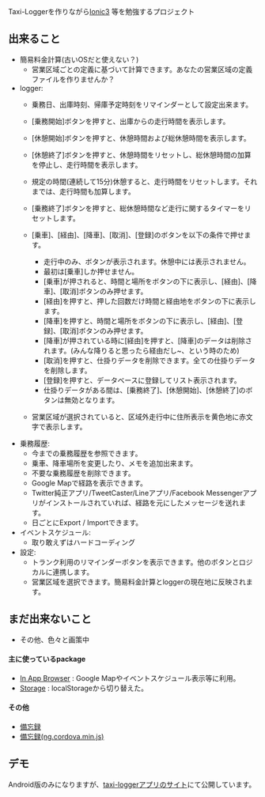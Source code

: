 Taxi-Loggerを作りながら[Ionic3](http://ionicframework.com/docs/) 等を勉強するプロジェクト

## 出来ること
- 簡易料金計算(古いOSだと使えない？)
    - 営業区域ごとの定義に基づいて計算できます。あなたの営業区域の定義ファイルを作りませんか？
- logger:
    - 乗務日、出庫時刻、帰庫予定時刻をリマインダーとして設定出来ます。
    - [乗務開始]ボタンを押すと、出庫からの走行時間を表示します。
    - [休憩開始]ボタンを押すと、休憩時間および総休憩時間を表示します。
    - [休憩終了]ボタンを押すと、休憩時間をリセットし、総休憩時間の加算を停止し、走行時間を表示します。
    - 規定の時間(連続して15分)休憩すると、走行時間をリセットします。それまでは、走行時間も加算します。
    - [乗務終了]ボタンを押すと、総休憩時間など走行に関するタイマーをリセットします。

    - [乗車]、[経由]、[降車]、[取消]、[登録]のボタンを以下の条件で押せます。
        - 走行中のみ、ボタンが表示されます。休憩中には表示されません。
        - 最初は[乗車]しか押せません。
        - [乗車]が押されると、時間と場所をボタンの下に表示し、[経由]、[降車]、[取消]ボタンのみ押せます。
        - [経由]を押すと、押した回数だけ時間と経由地をボタンの下に表示します。
        - [降車]を押すと、時間と場所をボタンの下に表示し、[経由]、[登録]、[取消]ボタンのみ押せます。
        - [降車]が押されている時に[経由]を押すと、[降車]のデータは削除されます。(みんな降りると思ったら経由だし~、という時のため)
        - [取消]を押すと、仕掛りデータを削除できます。全ての仕掛りデータを削除します。
        - [登録]を押すと、データベースに登録してリスト表示されます。
        - 仕掛りデータがある間は、[乗務終了]、[休憩開始]、[休憩終了]のボタンは無効となります。

    - 営業区域が選択されていると、区域外走行中に住所表示を黄色地に赤文字で表示します。
- 乗務履歴:
    - 今までの乗務履歴を参照できます。
    - 乗車、降車場所を変更したり、メモを追加出来ます。
    - 不要な乗務履歴を削除できます。
    - Google Mapで経路を表示できます。
    - Twitter純正アプリ/TweetCaster/Lineアプリ/Facebook Messengerアプリがインストールされていれば、経路を元にしたメッセージを送れます。
    - 日ごとにExport / Importできます。
- イベントスケジュール:
    - 取り敢えずはハードコーディング
- 設定:
    - トランク利用のリマインダーボタンを表示できます。他のボタンとロジカルに連携します。
    - 営業区域を選択できます。簡易料金計算とloggerの現在地に反映されます。
## まだ出来ないこと
- その他、色々と画策中

#### 主に使っているpackage
- [In App Browser](http://ionicframework.com/docs/native/in-app-browser/) : Google Mapやイベントスケジュール表示等に利用。
- [Storage](https://ionicframework.com/docs/storage/) : localStorageから切り替えた。

#### その他
- [備忘録](https://stackoverflow.com/questions/40918372/android-accept-the-license-agreements-of-sdk-google-repository-android-support)
- [備忘録(ng.cordova.min.js)](https://selvakumar25.wordpress.com/2016/06/14/ionic-framework-with-sqlite-cordovasqlite/)
## デモ
Android版のみになりますが、[taxi-loggerアプリのサイト](https://itaxi.tokyo/app/taxi-logger/)にて公開しています。

